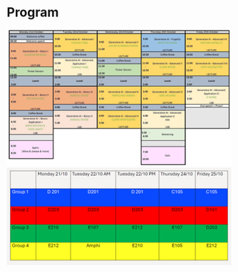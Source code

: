 # Program 
![alt text](Images/Planning.jpg "Schedule")
![alt text](Images/lab_session.png "Lab sessions group")

